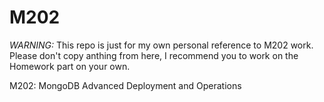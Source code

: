 M202
====
*WARNING:* This repo is just for my own personal reference to M202 work. Please don't copy anthing from here, I recommend you to work on the Homework part on your own. 

M202: MongoDB Advanced Deployment and Operations
